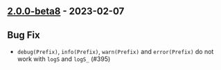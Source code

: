 ## [2.0.0-beta8](https://github.com/Kevin-Lee/logger-f/issues?q=is%3Aissue+is%3Aclosed+milestone%3Av2-m1+closed%3A2023-02-07..2023-02-07) - 2023-02-07

## Bug Fix
* `debug(Prefix)`, `info(Prefix)`, `warn(Prefix)` and `error(Prefix)` do not work with `logS` and `logS_` (#395)
